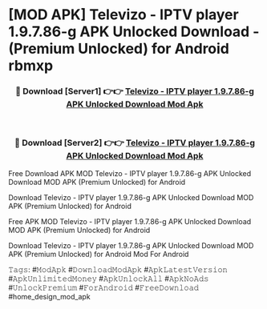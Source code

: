 # [MOD APK] Televizo - IPTV player 1.9.7.86-g APK Unlocked Download - (Premium Unlocked) for Android rbmxp



<div align="center">
<h3>🔴 Download [Server1] 👉👉 <a href="https://momento.my/?title=Televizo_-_IPTV_player_1.9.7.86-g_APK_Unlocked_Download">Televizo - IPTV player 1.9.7.86-g APK Unlocked Download Mod Apk</a></h3><br>

<h3>🔴 Download [Server2] 👉👉 <a href="https://momento.my/?title=Televizo_-_IPTV_player_1.9.7.86-g_APK_Unlocked_Download">Televizo - IPTV player 1.9.7.86-g APK Unlocked Download Mod Apk</a></h3>
</div>



Free Download APK MOD Televizo - IPTV player 1.9.7.86-g APK Unlocked Download MOD APK (Premium Unlocked) for Android

Download Televizo - IPTV player 1.9.7.86-g APK Unlocked Download MOD APK (Premium Unlocked) for Android

Free APK MOD Televizo - IPTV player 1.9.7.86-g APK Unlocked Download MOD APK (Premium Unlocked) for Android

Download Televizo - IPTV player 1.9.7.86-g APK Unlocked Download MOD APK (Premium Unlocked) for Android Mod For Android

𝚃𝚊𝚐𝚜: #𝙼𝚘𝚍𝙰𝚙𝚔 #𝙳𝚘𝚠𝚗𝚕𝚘𝚊𝚍𝙼𝚘𝚍𝙰𝚙𝚔 #𝙰𝚙𝚔𝙻𝚊𝚝𝚎𝚜𝚝𝚅𝚎𝚛𝚜𝚒𝚘𝚗 #𝙰𝚙𝚔𝚄𝚗𝚕𝚒𝚖𝚒𝚝𝚎𝚍𝙼𝚘𝚗𝚎𝚢 #𝙰𝚙𝚔𝚄𝚗𝚕𝚘𝚌𝚔𝙰𝚕𝚕 #𝙰𝚙𝚔𝙽𝚘𝙰𝚍𝚜 #𝚄𝚗𝚕𝚘𝚌𝚔𝙿𝚛𝚎𝚖𝚒𝚞𝚖 #𝙵𝚘𝚛𝙰𝚗𝚍𝚛𝚘𝚒𝚍 #𝙵𝚛𝚎𝚎𝙳𝚘𝚠𝚗𝚕𝚘𝚊𝚍 #home_design_mod_apk

